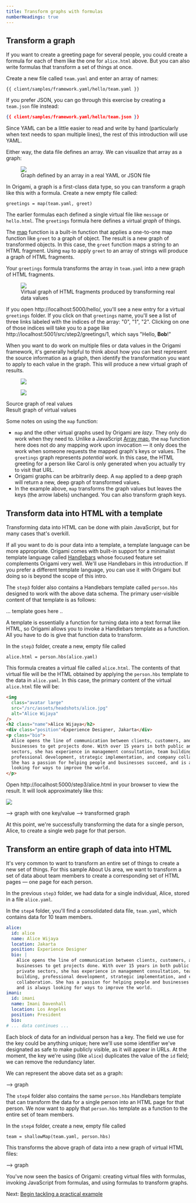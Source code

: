 ```yaml
---
title: Transform graphs with formulas
numberHeadings: true
---
```


## Transform a graph

If you want to create a greeting page for several people, you could create a formula for each of them like the one for `alice.html` above. But you can also write formulas that transform a set of things at once.

Create a new file called `team.yaml` and enter an array of names:

```{{'yaml'}}
{{ client/samples/framework.yaml/hello/team.yaml }}
```

If you prefer JSON, you can go through this exercise by creating a `team.json` file instead:

```json
{{ client/samples/framework.yaml/hello/team.json }}
```

Since YAML can be a little easier to read and write by hand (particularly when text needs to span multiple lines), the rest of this introduction will use YAML.

Either way, the data file defines an array. We can visualize that array as a graph:

<figure>
  <img src="/figures/arrayGraph.svg">
  <figcaption>Graph defined by an array in a real YAML or JSON file</figcaption>
</figure>

In Origami, a graph is a first-class data type, so you can transform a graph like this with a formula. Create a new empty file called:

```console
greetings = map(team.yaml, greet)
```

The earlier formulas each defined a single virtual file like `message` or `hello.html`. The `greetings` formula here defines a virtual _graph_ of things.

The [map](/cli/builtins.html#map) function is a built-in function that applies a one-to-one map function like `greet` to a graph of object. The result is a new graph of transformed objects. In this case, the `greet` function maps a string to an HTML fragment. Using `map` to apply `greet` to an array of strings will produce a graph of HTML fragments.

Your `greetings` formula transforms the array in `team.yaml` into a new graph of HTML fragments.

<figure>
  <img src="/figures/greetingsGraph.svg">
  <figcaption>Virtual graph of HTML fragments produced by transforming real data values</figcaption>
</figure>

If you open http://localhost:5000/hello/, you'll see a new entry for a virtual `greetings` folder. If you click on that `greetings` name, you'll see a list of three links labeled with the indices of the array: "0", "1", "2". Clicking on one of those indices will take you to a page like http://localhost:5001/src/step2/greetings/1, which says "Hello, **Bob**!"

When you want to do work on multiple files or data values in the Origami framework, it's generally helpful to think about how you can best represent the source information as a graph, then identify the transformation you want to apply to each value in the graph. This will produce a new virtual graph of results.

<div class="two-up">
  <figure>
    <img src="/figures/arrayGraph.svg">
  </figure>
  <figure>
    <img src="/figures/greetingsGraph.svg">
  </figure>
  <figcaption>Source graph of real values</figcaption>
  <figcaption>Result graph of virtual values</figcaption>
</div>

Some notes on using the `map` function:

- `map` and the other virtual graphs used by Origami are _lazy_. They only do work when they need to. Unlike a JavaScript [Array map](https://developer.mozilla.org/en-US/docs/Web/JavaScript/Reference/Global_Objects/Array/map), the `map` function here does not do any mapping work upon invocation — it only does the work when someone requests the mapped graph's keys or values. The `greetings` graph represents _potential_ work. In this case, the HTML greeting for a person like Carol is only generated when you actually try to visit that URL.
- Origami graphs can be arbitrarily deep. A `map` applied to a deep graph will return a new, deep graph of transformed values.
- In the example above, `map` transforms the graph values but leaves the keys (the arrow labels) unchanged. You can also transform graph keys.

## Transform data into HTML with a template

Transforming data into HTML can be done with plain JavaScript, but for many cases that's overkill.

If all you want to do is pour data into a template, a template language can be more appropriate. Origami comes with built-in support for a minimalist template language called [Handlebars](https://handlebarsjs.com) whose focused feature set complements Origami very well. We'll use Handlebars in this introduction. If you prefer a different template language, you can use it with Origami but doing so is beyond the scope of this intro.

The `step3` folder also contains a Handlebars template called `person.hbs` designed to work with the above data schema. The primary user-visible content of that template is as follows:

... template goes here ..

A template is essentially a function for turning data into a text format like HTML, so Origami allows you to invoke a Handlebars template as a function. All you have to do is give that function data to transform.

In the `step3` folder, create a new, empty file called

```console
alice.html = person.hbs(alice.yaml)
```

This formula creates a virtual file called `alice.html`. The contents of that virtual file will be the HTML obtained by applying the `person.hbs` template to the data in `alice.yaml`. In this case, the primary content of the virtual `alice.html` file will be:

```html
<img
  class="avatar large"
  src="/src/assets/headshots/alice.jpg"
  alt="Alice Wijaya"
/>
<h2 class="name">Alice Wijaya</h2>
<div class="position">Experience Designer, Jakarta</div>
<p class="bio">
  Alice opens the line of communication between clients, customers, and
  businesses to get projects done. With over 15 years in both public and private
  sectors, she has experience in management consultation, team building,
  professional development, strategic implementation, and company collaboration.
  She has a passion for helping people and businesses succeed, and is always
  looking for ways to improve the world.
</p>
```

Open http://localhost:5000/step3/alice.html in your browser to view the result. It will look approximately like this:

![](person.png)

--> graph with one key/value
--> transformed graph

At this point, we're successfully transforming the data for a single person, Alice, to create a single web page for that person.

## Transform an entire graph of data into HTML

It's very common to want to transform an entire set of things to create a new set of things. For this sample About Us area, we want to transform a set of data about team members to create a corresponding set of HTML pages — one page for each person.

In the previous `step3` folder, we had data for a single individual, Alice, stored in a file `alice.yaml`.

In the `step4` folder, you'll find a consolidated data file, `team.yaml`, which contains data for 10 team members.

```yaml
alice:
  id: alice
  name: Alice Wijaya
  location: Jakarta
  position: Experience Designer
  bio: |
    Alice opens the line of communication between clients, customers, and
    businesses to get projects done. With over 15 years in both public and
    private sectors, she has experience in management consultation, team
    building, professional development, strategic implementation, and company
    collaboration. She has a passion for helping people and businesses succeed,
    and is always looking for ways to improve the world.
imani:
  id: imani
  name: Imani Davenhall
  location: Los Angeles
  position: President
  bio:
# ... data continues ...
```

Each block of data for an individual person has a key. The field we use for the key could be anything unique; here we'll use some identifier we've designated as safe to make publicly visible, as it will appear in URLs. At the moment, the key we're using (like `alice`) duplicates the value of the `id` field; we can remove the redundancy later.

We can represent the above data set as a graph:

--> graph

The `step4` folder also contains the same `person.hbs` Handlebars template that can transform the data for a single person into an HTML page for that person. We now want to apply that `person.hbs` template as a function to the entire set of team members.

In the `step4` folder, create a new, empty file called

```console
team = shallowMap(team.yaml, person.hbs)
```

This transforms the above graph of data into a new graph of virtual HTML files:

--> graph

You've now seen the basics of Origami: creating virtual files with formulas, invoking JavaScript from formulas, and using formulas to transform graphs.

Next: [Begin tackling a practical example](intro2.html)
